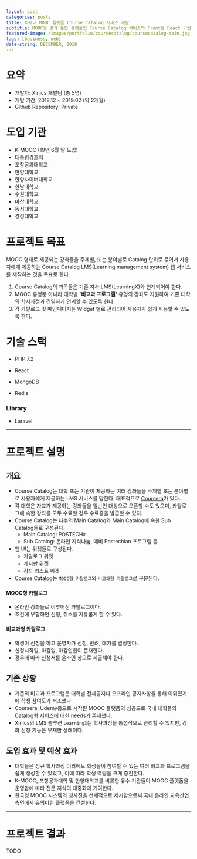 ```yaml
---
layout: post
categories: posts
title: 차세대 MOOC 플랫폼 Course Catalog 서비스 개발
subtitle: MOOC형 강좌 통합 플랫폼인 Course Catalog 서비스의 Front를 React 기반으로 개발한다
featured-image: /images/portfolio/coursecatalog/coursecatalog-main.jpg
tags: [business, web]
date-string: DECEMBER, 2018
---
```



# 요약
- 개발자: Xinics 개발팀 (총 5명)
- 개발 기간: 2018.12 ~ 2019.02 (약 2개월)
- Github Repository: Private

# 도입 기관
- K-MOOC (19년 6월 말 도입)
- 대통령경호처
- 포항공과대학교
- 한양대학교
- 한양사이버대학교
- 한남대학교
- 수원대학교
- 마산대학교
- 동서대학교
- 경성대학교

# 프로젝트 목표
MOOC 형태로 제공되는 강좌들을 주제별, 또는 분야별로 Catalog 단위로 묶어서 사용자에게 제공하는 Course Catalog LMS(Learning management system) 웹 서비스를 제작하는 것을 목표로 한다.

1. Course Catalog의 과목들은 기존 자사 LMS(LearningX)와 연계되어야 한다.
2. MOOC 유형뿐 아니라 대학별 **'비교과 프로그램'** 유형의 강좌도 지원하여 기존 대학의 학사과정과 긴밀하게 연계할 수 있도록 한다.
3. 각 카탈로그 및 메인페이지는 Widget 별로 관리되어 사용자가 쉽게 사용할 수 있도록 한다.


# 기술 스택
- PHP 7.2
- React

- MongoDB
- Redis

### Library
- Laravel

<hr>

# 프로젝트 설명

## 개요
- Course Catalog는 대학 또는 기관이 제공하는 여러 강좌들을 주제별 또는 분야별로 사용자에게 제공하는 LMS 서비스를 말한다. 대표적으로 [Coursera](https://www.coursera.org/)가 있다.
- 각 대학은 자교가 제공하는 강좌들을 일반인 대상으로 오픈할 수도 있으며, 카탈로그에 속한 강좌를 모두 수료할 경우 수료증을 발급할 수 있다.
- Course Catalog는 다수의 Main Catalog와 Main Catalog에 속한 Sub Catalog들로 구성된다.
    - Main Catalog: POSTECHx
    - Sub Catalog: 온라인 지식나눔, 예비 Postechian 프로그램 등
- 웹 UI는 위젯들로 구성된다.
    - 카탈로그 위젯
    - 게시판 위젯
    - 강좌 리스트 위젯
- Course Catalog는 `MOOC형 카탈로그`와 `비교과형 카탈로그`로 구분된다.

#### MOOC형 카탈로그
- 온라인 강좌들로 이루어진 카탈로그이다.
- 조건에 부합하면 신청, 취소를 자유롭게 할 수 있다.

#### 비교과형 카탈로그
- 학생이 신청을 하고 운영자가 신청, 반려, 대기를 결정한다.
- 신청시작일, 마감일, 마감인원이 존재한다.
- 경우에 따라 신청서를 온라인 상으로 제출해야 한다.

## 기존 상황
- 기존의 비교과 프로그램은 대학별 전체공지나 오프라인 공지사항을 통해 이뤄졌기에 학생 참여도가 저조했다.
- Coursera, Udemy등으로 시작된 MOOC 플랫폼의 성공으로 국내 대학들의 Catalog형 서비스에 대한 needs가 존재했다.
- Xinics의 LMS 솔루션 `LearningX`는 학사과정을 통섭적으로 관리할 수 있지만, 강좌 신청 기능은 부재한 상태이다.

## 도입 효과 및 예상 효과
- 대학들은 정규 학사과정 이외에도 학생들이 참여할 수 있는 여러 비교과 프로그램을 쉽게 생성할 수 있었고, 이에 따라 학생 역량을 크게 증진한다.
- K-MOOC, 포항공과대학 및 한양대학교를 비롯한 유수 기관들이 MOOC 플랫폼을 운영함에 따라 전문 지식의 대중화에 기여한다.
- 한국형 MOOC 시스템의 청사진을 선제적으로 제시함으로써 국내 온라인 교육산업 측면에서 유의미한 플랫폼을 건설한다.

<hr>

# 프로젝트 결과
TODO


